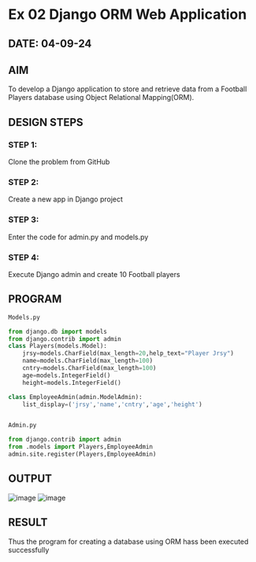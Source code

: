 # Ex 02 Django ORM Web Application
## DATE: 04-09-24

## AIM
To develop a Django application to store and retrieve data from a Football Players database using Object Relational Mapping(ORM).

## DESIGN STEPS

### STEP 1:
Clone the problem from GitHub

### STEP 2:
Create a new app in Django project

### STEP 3:
Enter the code for admin.py and models.py

### STEP 4:
Execute Django admin and create 10 Football players

## PROGRAM

```py
Models.py

from django.db import models
from django.contrib import admin
class Players(models.Model):
    jrsy=models.CharField(max_length=20,help_text="Player Jrsy")
    name=models.CharField(max_length=100)
    cntry=models.CharField(max_length=100)
    age=models.IntegerField()
    height=models.IntegerField()

class EmployeeAdmin(admin.ModelAdmin):
    list_display=('jrsy','name','cntry','age','height')


Admin.py

from django.contrib import admin
from .models import Players,EmployeeAdmin
admin.site.register(Players,EmployeeAdmin)
```

## OUTPUT

![image](https://github.com/rahulramakrishnann/Exp-2-ORM--web/assets/143045415/b2e404af-f088-492e-b606-6ebffece8f02)
![image](https://github.com/rahulramakrishnann/Exp-2-ORM--web/assets/143045415/94c3d887-112e-4b9b-b83a-7365148fb61f)


## RESULT
Thus the program for creating a database using ORM hass been executed successfully
